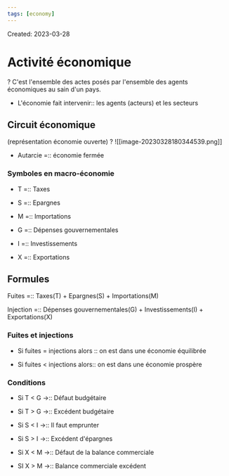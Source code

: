 ```yaml
---
tags: [economy]
---
```

Created: 2023-03-28

# Activité économique
?
C'est l'ensemble des actes posés par l'ensemble des agents économiques au sain d'un pays.
<!--SR:!2023-12-16,89,150-->

- L'économie fait intervenir:: les agents (acteurs) et les secteurs
<!--SR:!2023-12-08,132,230-->

## Circuit économique
(représentation économie ouverte)
?
![[image-20230328180344539.png]]
<!--SR:!2023-12-11,158,250-->

- Autarcie =:: économie fermée
<!--SR:!2024-04-12,150,270-->

### Symboles en macro-économie
- T =:: Taxes
<!--SR:!2025-05-10,529,310-->
- S =:: Epargnes
<!--SR:!2024-01-05,198,310-->
- M =:: Importations
<!--SR:!2024-02-28,257,330-->
- G =:: Dépenses gouvernementales
<!--SR:!2025-03-26,498,310-->
- I =:: Investissements
<!--SR:!2025-06-13,554,310-->
- X =:: Exportations
<!--SR:!2024-04-23,300,330-->

## Formules
Fuites =:: Taxes(T) + Epargnes(S) + Importations(M)
<!--SR:!2024-05-03,184,230-->
Injection =:: Dépenses gouvernementales(G) + Investissements(I) + Exportations(X)
<!--SR:!2024-01-14,117,221-->

### Fuites et injections
- Si fuites = injections alors :: on est dans une économie équilibrée
<!--SR:!2024-03-25,231,270-->
- Si fuites < injections alors:: on est dans une économie prospère
<!--SR:!2024-03-27,231,270-->

### Conditions
- Si T < G $\rightarrow$:: Défaut budgétaire
<!--SR:!2024-01-29,175,230-->
- Si T > G $\rightarrow$:: Excédent budgétaire
<!--SR:!2023-12-31,170,250-->
- Si S < I $\rightarrow$:: Il faut emprunter
<!--SR:!2024-06-04,244,230-->
- Si S > I $\rightarrow$:: Excédent d'épargnes
<!--SR:!2024-09-01,315,250-->
- Si X < M $\rightarrow$:: Défaut de la balance commerciale
<!--SR:!2024-10-19,344,250-->
- SI X > M $\rightarrow$:: Balance commerciale excédent
<!--SR:!2024-07-04,279,250-->